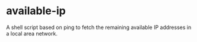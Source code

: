 # available-ip
A shell script based on ping to fetch the remaining available IP addresses in a local area network.
